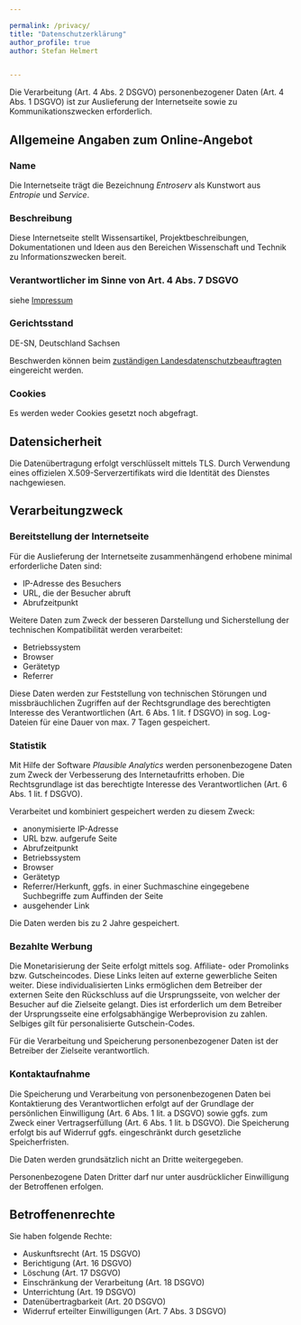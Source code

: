 ```yaml
---

permalink: /privacy/
title: "Datenschutzerklärung"
author_profile: true
author: Stefan Helmert


---
```


Die Verarbeitung (Art. 4 Abs. 2 DSGVO) personenbezogener Daten (Art. 4 Abs. 1 DSGVO) ist zur Auslieferung der Internetseite sowie zu Kommunikationszwecken erforderlich. 


## Allgemeine Angaben zum Online-Angebot

### Name

Die Internetseite trägt die Bezeichnung _Entroserv_ als Kunstwort aus _Entropie_ und _Service_.

### Beschreibung

Diese Internetseite stellt Wissensartikel, Projektbeschreibungen, Dokumentationen und Ideen aus den Bereichen Wissenschaft und Technik zu Informationszwecken bereit. 

### Verantwortlicher im Sinne von Art. 4 Abs. 7 DSGVO

siehe [Impressum](/impressum)

### Gerichtsstand

DE-SN, Deutschland Sachsen

Beschwerden können beim [zuständigen Landesdatenschutzbeauftragten](https://www.saechsdsb.de/) eingereicht werden.

### Cookies

Es werden weder Cookies gesetzt noch abgefragt.

## Datensicherheit

Die Datenübertragung erfolgt verschlüsselt mittels TLS. Durch Verwendung eines offizielen X.509-Serverzertifikats wird die Identität des Dienstes nachgewiesen. 

## Verarbeitungzweck

### Bereitstellung der Internetseite

Für die Auslieferung der Internetseite zusammenhängend erhobene minimal erforderliche Daten sind:

* IP-Adresse des Besuchers
* URL, die der Besucher abruft
* Abrufzeitpunkt

Weitere Daten zum Zweck der besseren Darstellung und Sicherstellung der technischen Kompatibilität werden verarbeitet:

* Betriebssystem
* Browser
* Gerätetyp
* Referrer

Diese Daten werden zur Feststellung von technischen Störungen und missbräuchlichen Zugriffen auf der Rechtsgrundlage des berechtigten Interesse des Verantwortlichen (Art. 6 Abs. 1 lit. f DSGVO) in sog. Log-Dateien für eine Dauer von max. 7 Tagen gespeichert.

### Statistik

Mit Hilfe der Software _Plausible Analytics_ werden personenbezogene Daten zum Zweck der Verbesserung des Internetaufritts erhoben. Die Rechtsgrundlage ist das berechtigte Interesse des Verantwortlichen (Art. 6 Abs. 1 lit. f DSGVO).

Verarbeitet und kombiniert gespeichert werden zu diesem Zweck:

* anonymisierte IP-Adresse
* URL bzw. aufgerufe Seite
* Abrufzeitpunkt
* Betriebssystem
* Browser
* Gerätetyp
* Referrer/Herkunft, ggfs. in einer Suchmaschine eingegebene Suchbegriffe zum Auffinden der Seite
* ausgehender Link

Die Daten werden bis zu 2 Jahre gespeichert.

### Bezahlte Werbung

Die Monetarisierung der Seite erfolgt mittels sog. Affiliate- oder Promolinks bzw. Gutscheincodes. Diese Links leiten auf externe gewerbliche Seiten weiter. Diese individualisierten Links ermöglichen dem Betreiber der externen Seite den Rückschluss auf die Ursprungsseite, von welcher der Besucher auf die Zielseite gelangt. Dies ist erforderlich um dem Betreiber der Ursprungsseite eine erfolgsabhängige Werbeprovision zu zahlen. Selbiges gilt für personalisierte Gutschein-Codes.

Für die Verarbeitung und Speicherung personenbezogener Daten ist der Betreiber der Zielseite verantwortlich. 

### Kontaktaufnahme

Die Speicherung und Verarbeitung von personenbezogenen Daten bei Kontaktierung des Verantwortlichen erfolgt auf der Grundlage der persönlichen Einwilligung (Art. 6 Abs. 1 lit. a DSGVO) sowie ggfs. zum Zweck einer Vertragserfüllung (Art. 6 Abs. 1 lit. b DSGVO). Die Speicherung erfolgt bis auf Widerruf ggfs. eingeschränkt durch gesetzliche Speicherfristen.

Die Daten werden grundsätzlich nicht an Dritte weitergegeben.

Personenbezogene Daten Dritter darf nur unter ausdrücklicher Einwilligung der Betroffenen erfolgen.

## Betroffenenrechte

Sie haben folgende Rechte:

* Auskunftsrecht (Art. 15 DSGVO)
* Berichtigung (Art. 16 DSGVO)
* Löschung (Art. 17 DSGVO)
* Einschränkung der Verarbeitung (Art. 18 DSGVO)
* Unterrichtung (Art. 19 DSGVO)
* Datenübertragbarkeit (Art. 20 DSGVO)
* Widerruf erteilter Einwilligungen (Art. 7 Abs. 3 DSGVO)

